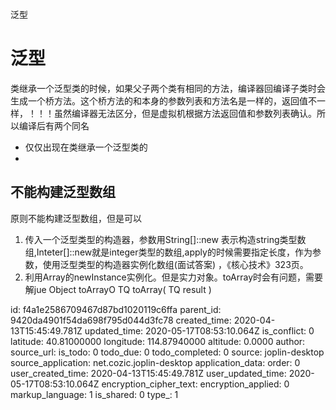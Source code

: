 泛型

# 泛型

类继承一个泛型类的时候，如果父子两个类有相同的方法，编译器回编译子类时会生成一个桥方法。这个桥方法的和本身的参数列表和方法名是一样的，返回值不一样，！！！虽然编译器无法区分，但是虚拟机根据方法返回值和参数列表确认。所以编译后有两个同名

* 仅仅出现在类继承一个泛型类的
* 
## 不能构建泛型数组

原则不能构建泛型数组，但是可以
1. 传入一个泛型类型的构造器，参数用String[]::new 表示构造string类型数组,Inteter[]::new就是integer类型的数组,apply的时候需要指定长度，作为参数，使用泛型类型的构造器实例化数组(面试答案) ，《核心技术》323页。
2. 利用Array的newInstance实例化。但是实力对象。toArray时会有问题，需要解jue 
Object toArrayO 
TQ toArray( TQ result )

id: f4a1e2586709467d87bd1020119c6ffa
parent_id: 9420da4901f54da698f795d044d3fc78
created_time: 2020-04-13T15:45:49.781Z
updated_time: 2020-05-17T08:53:10.064Z
is_conflict: 0
latitude: 40.81000000
longitude: 114.87940000
altitude: 0.0000
author: 
source_url: 
is_todo: 0
todo_due: 0
todo_completed: 0
source: joplin-desktop
source_application: net.cozic.joplin-desktop
application_data: 
order: 0
user_created_time: 2020-04-13T15:45:49.781Z
user_updated_time: 2020-05-17T08:53:10.064Z
encryption_cipher_text: 
encryption_applied: 0
markup_language: 1
is_shared: 0
type_: 1